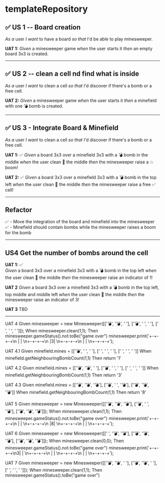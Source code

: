 # templateRepository


## ✅ US 1 -- Board creation
*As a* user 
*I want* to have a board 
*so that* I'd be able to play minesweeper.

**UAT 1:**
_Given_ a minesweeper game
_when_ the user starts it
_then_ an empty board 3x3 is created.


---
## ✅ US 2 -- clean a cell nd find what is inside
*As a* user 
*I want* to clean a cell
*so that* I'd discover if there's a bomb or a free cell.

**UAT 2:**
_Given_ a minesweeper game
_when_ the user starts it
_then_ a minefield with one 💣 bomb is created.

---
## ✅ US 3 - Integrate Board & Minefield
*As a* user 
*I want* to clean a cell
*so that* I'd discover if there's a bomb or a free cell.

**UAT 1:** ✅
_Given_ a board 3x3 over a minefield 3x3 with a 💣 bomb in the middle
_when_ the user clean 🧹 the middle
_then_ the minesweeper raise a 💥 boom!

**UAT 2:** ✅
_Given_ a board 3x3 over a minefield 3x3 with a 💣 bomb in the top left
_when_ the user clean 🧹 the middle
_then_ the minesweeper raise a free ✅ cell!

---

## Refactor 
✅ - Move the integration of the board and minefield into the minesweeper  
✅ - Minefield should contain bombs while the minesweeper raises a boom for the bomb

---

## US4 Get the number of bombs around the cell

**UAT 1:** ✅  
_Given_ a board 3x3 over a minefield 3x3 with a 💣 bomb in the top left
_when_ the user clean 🧹 the middle
_then_ the minesweeper raise an indicator of 1!

**UAT 2**
_Given_ a board 3x3 over a minefield 3x3 with a 💣 bomb in the top left, top middle and middle left
_when_ the user clean 🧹 the middle
_then_ the minesweeper raise an indicator of 3!

**UAT 3**
TBD



---
UAT 4
Given
minesweeper = new Minesweeper([['💣', '💣', ' '], ['💣', ' ', ' '], [' ', ' ', ' ']]);
When
minesweeper.clean(1,1);
Then
minesweeper.gameStatus().not.toBe("game over")
minesweeper.print('+-+-+-+\n | | \n+-+-+-+\n |3| \n+-+-+-+\n | | \n+-+-+-+');

UAT 4.1
Given minefield.mines = [['💣', ' ', ' '], [' ', ' ', ' '], [' ', ' ', ' ']]
When minefield.getNeighbouringBombCount(1,1)
Then return '1'

UAT 4.2
Given minefield.mines = [['💣', '💣', ' '], ['💣', ' ', ' '], [' ', ' ', ' ']]
When minefield.getNeighbouringBombCount(1,1)
Then return '3'

UAT 4.3
Given minefield.mines = [['💣', '💣', '💣'], ['💣', ' ', '💣'], ['💣', '💣', '💣']]
When minefield.getNeighbouringBombCount(1,1)
Then return '8'

UAT 5
Given
minesweeper = new Minesweeper([['💣', '💣', '💣'], ['💣', ' ', '💣'], ['💣', '💣', '💣']]);
When
minesweeper.clean(1,1);
Then
minesweeper.gameStatus().not.toBe("game over")
minesweeper.print('+-+-+-+\n | | \n+-+-+-+\n |8| \n+-+-+-+\n | | \n+-+-+-+');

UAT 6
Given
minesweeper = new Minesweeper([[' ', '💣', '💣'], ['💣', '💣', '💣'], ['💣', '💣', '💣']]);
When
minesweeper.clean(0,0);
Then
minesweeper.gameStatus().not.toBe("game over")
minesweeper.print('+-+-+-+\n3| | \n+-+-+-+\n | | \n+-+-+-+\n | | \n+-+-+-+');

UAT 7
Given
minesweeper = new Minesweeper([['💣', '💣', ' '], ['💣', '💣', ' '], [' ', ' ', ' ']]);
When
minesweeper.clean(1,1);
Then
minesweeper.gameStatus().toBe("game over")